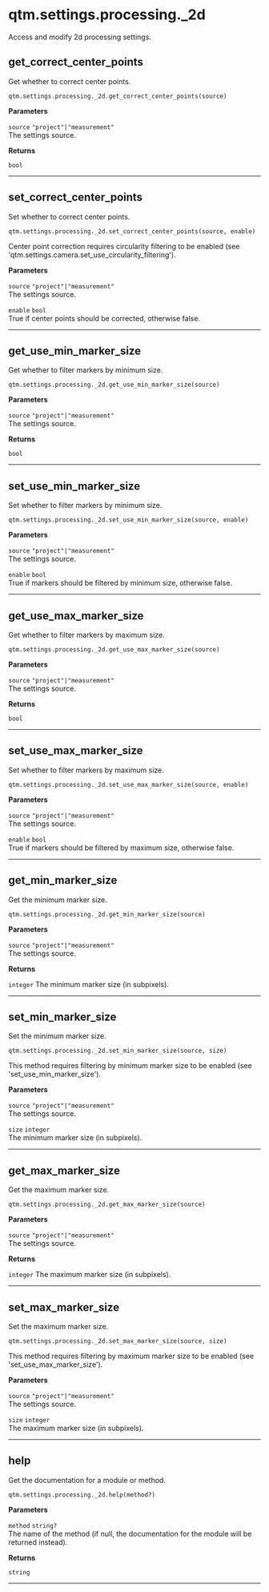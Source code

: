 # qtm.settings.processing._2d

Access and modify 2d processing settings.

## get_correct_center_points

Get whether to correct center points.
```
qtm.settings.processing._2d.get_correct_center_points(source)
```

**Parameters**

`source` `"project"|"measurement"`<br/>
The settings source.


**Returns**

`bool` 

---

## set_correct_center_points

Set whether to correct center points.
```
qtm.settings.processing._2d.set_correct_center_points(source, enable)
```

Center point correction requires circularity filtering to be enabled (see 'qtm.settings.camera.set_use_circularity_filtering').

**Parameters**

`source` `"project"|"measurement"`<br/>
The settings source.

`enable` `bool`<br/>
True if center points should be corrected, otherwise false.



---

## get_use_min_marker_size

Get whether to filter markers by minimum size.
```
qtm.settings.processing._2d.get_use_min_marker_size(source)
```

**Parameters**

`source` `"project"|"measurement"`<br/>
The settings source.


**Returns**

`bool` 

---

## set_use_min_marker_size

Set whether to filter markers by minimum size.
```
qtm.settings.processing._2d.set_use_min_marker_size(source, enable)
```

**Parameters**

`source` `"project"|"measurement"`<br/>
The settings source.

`enable` `bool`<br/>
True if markers should be filtered by minimum size, otherwise false.



---

## get_use_max_marker_size

Get whether to filter markers by maximum size.
```
qtm.settings.processing._2d.get_use_max_marker_size(source)
```

**Parameters**

`source` `"project"|"measurement"`<br/>
The settings source.


**Returns**

`bool` 

---

## set_use_max_marker_size

Set whether to filter markers by maximum size.
```
qtm.settings.processing._2d.set_use_max_marker_size(source, enable)
```

**Parameters**

`source` `"project"|"measurement"`<br/>
The settings source.

`enable` `bool`<br/>
True if markers should be filtered by maximum size, otherwise false.



---

## get_min_marker_size

Get the minimum marker size.
```
qtm.settings.processing._2d.get_min_marker_size(source)
```

**Parameters**

`source` `"project"|"measurement"`<br/>
The settings source.


**Returns**

`integer` The minimum marker size (in subpixels).

---

## set_min_marker_size

Set the minimum marker size.
```
qtm.settings.processing._2d.set_min_marker_size(source, size)
```

This method requires filtering by minimum marker size to be enabled (see 'set_use_min_marker_size').

**Parameters**

`source` `"project"|"measurement"`<br/>
The settings source.

`size` `integer`<br/>
The minimum marker size (in subpixels).



---

## get_max_marker_size

Get the maximum marker size.
```
qtm.settings.processing._2d.get_max_marker_size(source)
```

**Parameters**

`source` `"project"|"measurement"`<br/>
The settings source.


**Returns**

`integer` The maximum marker size (in subpixels).

---

## set_max_marker_size

Set the maximum marker size.
```
qtm.settings.processing._2d.set_max_marker_size(source, size)
```

This method requires filtering by maximum marker size to be enabled (see 'set_use_max_marker_size').

**Parameters**

`source` `"project"|"measurement"`<br/>
The settings source.

`size` `integer`<br/>
The maximum marker size (in subpixels).



---

## help

Get the documentation for a module or method.
```
qtm.settings.processing._2d.help(method?)
```

**Parameters**

`method` `string?`<br/>
The name of the method (if null, the documentation for the module will be returned instead).


**Returns**

`string` 

---

